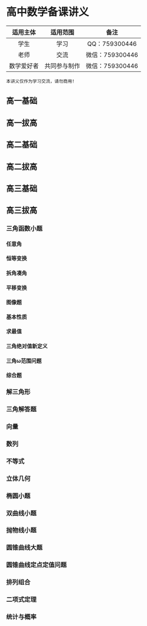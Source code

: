 # 高中数学备课讲义

| 适用主体 | 适用范围 | 备注 |
| :-----:| :----: | :----: |
| 学生 | 学习 | QQ：759300446 |
| 老师 | 交流 |微信：759300446 |
|数学爱好者|共同参与制作|微信：759300446|

`本讲义仅作为学习交流，请勿商用!`

## 高一基础

## 高一拔高

## 高二基础

## 高二拔高

## 高三基础

## 高三拔高

### 三角函数小题

#### 任意角

#### 恒等变换

#### 拆角凑角

#### 平移变换

#### 图像题

#### 基本性质

#### 求最值

#### 三角绝对值新定义

#### 三角ω范围问题

#### 综合题

### 解三角形

### 三角解答题

### 向量

### 数列

### 不等式

### 立体几何

### 椭圆小题

### 双曲线小题

### 抛物线小题

### 圆锥曲线大题

### 圆锥曲线定点定值问题

### 排列组合

### 二项式定理

### 统计与概率
